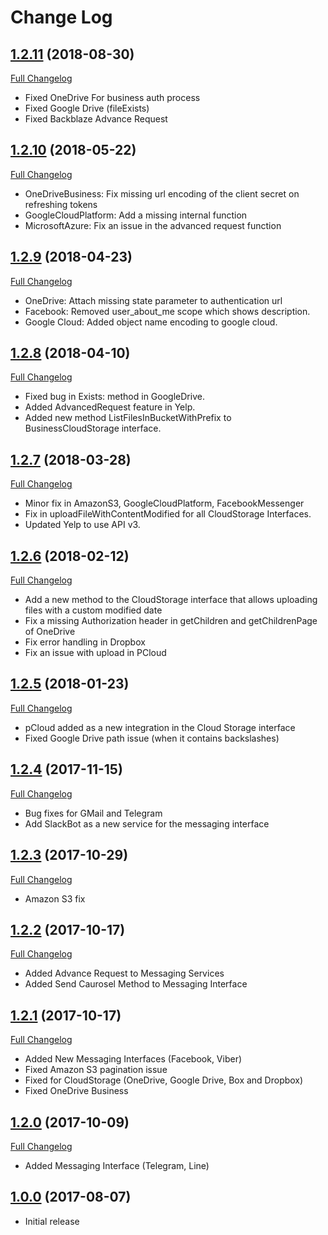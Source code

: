 # Change Log

## [1.2.11](https://github.com/CloudRail/cloudrail-si-xamarin-android-sdk/tree/1.2.11) (2018-08-30)
[Full Changelog](https://github.com/CloudRail/cloudrail-si-xamarin-android-sdk/compare/1.2.10...1.2.11)

* Fixed OneDrive For business auth process
* Fixed Google Drive (fileExists)
* Fixed Backblaze Advance Request

## [1.2.10](https://github.com/CloudRail/cloudrail-si-xamarin-android-sdk/tree/1.2.10) (2018-05-22)
[Full Changelog](https://github.com/CloudRail/cloudrail-si-xamarin-android-sdk/compare/1.2.9...1.2.10)

* OneDriveBusiness: Fix missing url encoding of the client secret on refreshing tokens
* GoogleCloudPlatform: Add a missing internal function
* MicrosoftAzure: Fix an issue in the advanced request function

## [1.2.9](https://github.com/CloudRail/cloudrail-si-xamarin-android-sdk/tree/1.2.9) (2018-04-23)
[Full Changelog](https://github.com/CloudRail/cloudrail-si-xamarin-android-sdk/compare/1.2.8...1.2.9)

* OneDrive: Attach missing state parameter to authentication url
* Facebook: Removed user_about_me scope which shows description.
* Google Cloud: Added object name encoding to google cloud.

## [1.2.8](https://github.com/CloudRail/cloudrail-si-xamarin-android-sdk/tree/1.2.8) (2018-04-10)
[Full Changelog](https://github.com/CloudRail/cloudrail-si-xamarin-android-sdk/compare/1.2.7...1.2.8)

* Fixed bug in Exists: method in GoogleDrive.
* Added AdvancedRequest feature in Yelp.
* Added new method ListFilesInBucketWithPrefix to BusinessCloudStorage interface.

## [1.2.7](https://github.com/CloudRail/cloudrail-si-xamarin-android-sdk/tree/1.2.7) (2018-03-28)
[Full Changelog](https://github.com/CloudRail/cloudrail-si-xamarin-android-sdk/compare/1.2.6...1.2.7)

* Minor fix in AmazonS3, GoogleCloudPlatform, FacebookMessenger
* Fix in uploadFileWithContentModified for all CloudStorage Interfaces.
* Updated Yelp to use API v3.

## [1.2.6](https://github.com/CloudRail/cloudrail-si-xamarin-android-sdk/tree/1.2.6) (2018-02-12)
[Full Changelog](https://github.com/CloudRail/cloudrail-si-xamarin-android-sdk/compare/1.2.5...1.2.6)

* Add a new method to the CloudStorage interface that allows uploading files with a custom modified date
* Fix a missing Authorization header in getChildren and getChildrenPage of OneDrive
* Fix error handling in Dropbox
* Fix an issue with upload in PCloud

## [1.2.5](https://github.com/CloudRail/cloudrail-si-xamarin-android-sdk/tree/1.2.5) (2018-01-23)
[Full Changelog](https://github.com/CloudRail/cloudrail-si-xamarin-android-sdk/compare/1.2.4...1.2.5)

* pCloud added as a new integration in the Cloud Storage interface
* Fixed Google Drive path issue (when it contains backslashes)

## [1.2.4](https://github.com/CloudRail/cloudrail-si-xamarin-android-sdk/tree/1.2.4) (2017-11-15)
[Full Changelog](https://github.com/CloudRail/cloudrail-si-xamarin-android-sdk/compare/1.2.3...1.2.4)

* Bug fixes for GMail and Telegram
* Add SlackBot as a new service for the messaging interface

## [1.2.3](https://github.com/CloudRail/cloudrail-si-xamarin-android-sdk/tree/1.2.3) (2017-10-29)
[Full Changelog](https://github.com/CloudRail/cloudrail-si-xamarin-android-sdk/compare/1.2.2...1.2.3)

* Amazon S3 fix

## [1.2.2](https://github.com/CloudRail/cloudrail-si-xamarin-android-sdk/tree/1.2.2) (2017-10-17)
[Full Changelog](https://github.com/CloudRail/cloudrail-si-xamarin-android-sdk/compare/1.2.1...1.2.2)

* Added Advance Request to Messaging Services
* Added Send Caurosel Method to Messaging Interface

## [1.2.1](https://github.com/CloudRail/cloudrail-si-xamarin-android-sdk/tree/1.2.1) (2017-10-17)
[Full Changelog](https://github.com/CloudRail/cloudrail-si-xamarin-android-sdk/compare/1.2.0...1.2.1)

* Added New Messaging Interfaces (Facebook, Viber)
* Fixed Amazon S3 pagination issue
* Fixed for CloudStorage (OneDrive, Google Drive, Box and Dropbox)
* Fixed OneDrive Business

## [1.2.0](https://github.com/CloudRail/cloudrail-si-xamarin-android-sdk/tree/1.2.0) (2017-10-09)
[Full Changelog](https://github.com/CloudRail/cloudrail-si-android-sdk/compare/1.2.0...1.0.0)

* Added Messaging Interface (Telegram, Line)

## [1.0.0](https://github.com/CloudRail/cloudrail-si-xamarin-android-sdk/tree/1.0.0) (2017-08-07)
- Initial release
